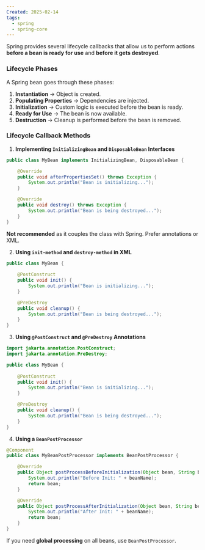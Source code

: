 ```yaml
---
Created: 2025-02-14
tags:
  - spring
  - spring-core
---
```


Spring provides several lifecycle callbacks that allow us to perform actions **before a bean is ready for use** and **before it gets destroyed**.

### Lifecycle Phases
A Spring bean goes through these phases:

1. **Instantiation** → Object is created.
2. **Populating Properties** → Dependencies are injected.
3. **Initialization** → Custom logic is executed before the bean is ready.
4. **Ready for Use** → The bean is now available.
5. **Destruction** → Cleanup is performed before the bean is removed.

### Lifecycle Callback Methods
1. **Implementing `InitializingBean` and `DisposableBean` Interfaces**
```java
public class MyBean implements InitializingBean, DisposableBean {

    @Override
    public void afterPropertiesSet() throws Exception {
        System.out.println("Bean is initializing...");
    }

    @Override
    public void destroy() throws Exception {
        System.out.println("Bean is being destroyed...");
    }
}
```
**Not recommended** as it couples the class with Spring. Prefer annotations or XML.

2. **Using `init-method` and `destroy-method` in XML**
```java
public class MyBean {
    
    @PostConstruct
    public void init() {
        System.out.println("Bean is initializing...");
    }

    @PreDestroy
    public void cleanup() {
        System.out.println("Bean is being destroyed...");
    }
}
```

3. **Using `@PostConstruct` and `@PreDestroy` Annotations**
```java
import jakarta.annotation.PostConstruct;
import jakarta.annotation.PreDestroy;

public class MyBean {
    
    @PostConstruct
    public void init() {
        System.out.println("Bean is initializing...");
    }

    @PreDestroy
    public void cleanup() {
        System.out.println("Bean is being destroyed...");
    }
}
```

4.  **Using a `BeanPostProcessor`**
```java
@Component
public class MyBeanPostProcessor implements BeanPostProcessor {

    @Override
    public Object postProcessBeforeInitialization(Object bean, String beanName) {
        System.out.println("Before Init: " + beanName);
        return bean;
    }

    @Override
    public Object postProcessAfterInitialization(Object bean, String beanName) {
        System.out.println("After Init: " + beanName);
        return bean;
    }
}
```
If you need **global processing** on all beans, use `BeanPostProcessor`.


